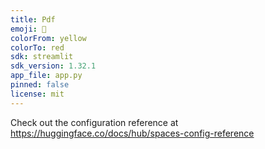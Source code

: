 ```yaml
---
title: Pdf
emoji: 🏃
colorFrom: yellow
colorTo: red
sdk: streamlit
sdk_version: 1.32.1
app_file: app.py
pinned: false
license: mit
---
```

Check out the configuration reference at https://huggingface.co/docs/hub/spaces-config-reference
